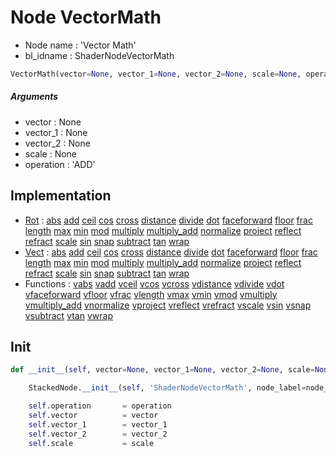 # Node VectorMath

- Node name : 'Vector Math'
- bl_idname : ShaderNodeVectorMath


``` python
VectorMath(vector=None, vector_1=None, vector_2=None, scale=None, operation='ADD', node_label=None, node_color=None)
```
##### Arguments

- vector : None
- vector_1 : None
- vector_2 : None
- scale : None
- operation : 'ADD'

## Implementation

- [Rot](/docs/Shader/Rot.md) : [abs](/docs/Shader/Rot.md#abs) [add](/docs/Shader/Rot.md#add) [ceil](/docs/Shader/Rot.md#ceil) [cos](/docs/Shader/Rot.md#cos) [cross](/docs/Shader/Rot.md#cross) [distance](/docs/Shader/Rot.md#distance) [divide](/docs/Shader/Rot.md#divide) [dot](/docs/Shader/Rot.md#dot) [faceforward](/docs/Shader/Rot.md#faceforward) [floor](/docs/Shader/Rot.md#floor) [frac](/docs/Shader/Rot.md#frac) [length](/docs/Shader/Rot.md#length) [max](/docs/Shader/Rot.md#max) [min](/docs/Shader/Rot.md#min) [mod](/docs/Shader/Rot.md#mod) [multiply](/docs/Shader/Rot.md#multiply) [multiply_add](/docs/Shader/Rot.md#multiply_add) [normalize](/docs/Shader/Rot.md#normalize) [project](/docs/Shader/Rot.md#project) [reflect](/docs/Shader/Rot.md#reflect) [refract](/docs/Shader/Rot.md#refract) [scale](/docs/Shader/Rot.md#scale) [sin](/docs/Shader/Rot.md#sin) [snap](/docs/Shader/Rot.md#snap) [subtract](/docs/Shader/Rot.md#subtract) [tan](/docs/Shader/Rot.md#tan) [wrap](/docs/Shader/Rot.md#wrap)
- [Vect](/docs/Shader/Vect.md) : [abs](/docs/Shader/Vect.md#abs) [add](/docs/Shader/Vect.md#add) [ceil](/docs/Shader/Vect.md#ceil) [cos](/docs/Shader/Vect.md#cos) [cross](/docs/Shader/Vect.md#cross) [distance](/docs/Shader/Vect.md#distance) [divide](/docs/Shader/Vect.md#divide) [dot](/docs/Shader/Vect.md#dot) [faceforward](/docs/Shader/Vect.md#faceforward) [floor](/docs/Shader/Vect.md#floor) [frac](/docs/Shader/Vect.md#frac) [length](/docs/Shader/Vect.md#length) [max](/docs/Shader/Vect.md#max) [min](/docs/Shader/Vect.md#min) [mod](/docs/Shader/Vect.md#mod) [multiply](/docs/Shader/Vect.md#multiply) [multiply_add](/docs/Shader/Vect.md#multiply_add) [normalize](/docs/Shader/Vect.md#normalize) [project](/docs/Shader/Vect.md#project) [reflect](/docs/Shader/Vect.md#reflect) [refract](/docs/Shader/Vect.md#refract) [scale](/docs/Shader/Vect.md#scale) [sin](/docs/Shader/Vect.md#sin) [snap](/docs/Shader/Vect.md#snap) [subtract](/docs/Shader/Vect.md#subtract) [tan](/docs/Shader/Vect.md#tan) [wrap](/docs/Shader/Vect.md#wrap)
- Functions : [vabs](/docs/Shader/Shader.md#vabs) [vadd](/docs/Shader/Shader.md#vadd) [vceil](/docs/Shader/Shader.md#vceil) [vcos](/docs/Shader/Shader.md#vcos) [vcross](/docs/Shader/Shader.md#vcross) [vdistance](/docs/Shader/Shader.md#vdistance) [vdivide](/docs/Shader/Shader.md#vdivide) [vdot](/docs/Shader/Shader.md#vdot) [vfaceforward](/docs/Shader/Shader.md#vfaceforward) [vfloor](/docs/Shader/Shader.md#vfloor) [vfrac](/docs/Shader/Shader.md#vfrac) [vlength](/docs/Shader/Shader.md#vlength) [vmax](/docs/Shader/Shader.md#vmax) [vmin](/docs/Shader/Shader.md#vmin) [vmod](/docs/Shader/Shader.md#vmod) [vmultiply](/docs/Shader/Shader.md#vmultiply) [vmultiply_add](/docs/Shader/Shader.md#vmultiply_add) [vnormalize](/docs/Shader/Shader.md#vnormalize) [vproject](/docs/Shader/Shader.md#vproject) [vreflect](/docs/Shader/Shader.md#vreflect) [vrefract](/docs/Shader/Shader.md#vrefract) [vscale](/docs/Shader/Shader.md#vscale) [vsin](/docs/Shader/Shader.md#vsin) [vsnap](/docs/Shader/Shader.md#vsnap) [vsubtract](/docs/Shader/Shader.md#vsubtract) [vtan](/docs/Shader/Shader.md#vtan) [vwrap](/docs/Shader/Shader.md#vwrap)

## Init

``` python
def __init__(self, vector=None, vector_1=None, vector_2=None, scale=None, operation='ADD', node_label=None, node_color=None):

    StackedNode.__init__(self, 'ShaderNodeVectorMath', node_label=node_label, node_color=node_color)

    self.operation       = operation
    self.vector          = vector
    self.vector_1        = vector_1
    self.vector_2        = vector_2
    self.scale           = scale
```
